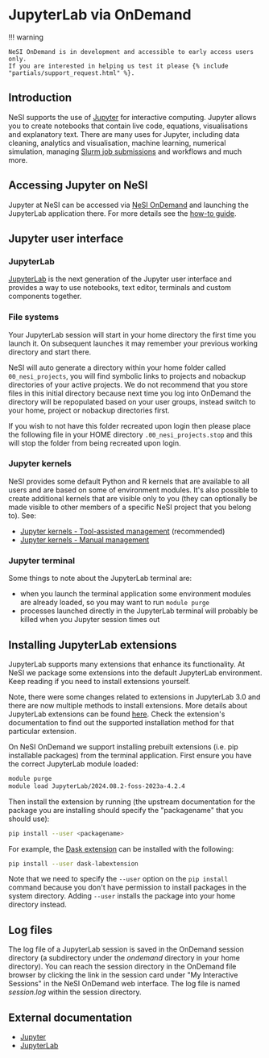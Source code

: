# JupyterLab via OnDemand

!!! warning

    NeSI OnDemand is in development and accessible to early access users only.
    If you are interested in helping us test it please {% include "partials/support_request.html" %}.

## Introduction

NeSI supports the use of [Jupyter](https://jupyter.org/) for interactive computing.
Jupyter allows you to create notebooks that contain live code,
equations, visualisations and explanatory text. There are many uses for
Jupyter, including data cleaning, analytics and visualisation, machine
learning, numerical simulation, managing
[Slurm job submissions](../../../../Getting_Started/Next_Steps/Submitting_your_first_job.md)
and workflows and much more.

## Accessing Jupyter on NeSI

Jupyter at NeSI can be accessed via [NeSI OnDemand](https://ondemand.nesi.org.nz/) and launching the JupyterLab application there.
For more details see the [how-to guide](../../how_to_guide.md#how-to-launch-jupyterlab-rstudio).

## Jupyter user interface

### JupyterLab

[JupyterLab](https://jupyterlab.readthedocs.io/en/stable/)
is the next generation of the Jupyter user interface and provides a way
to use notebooks, text editor, terminals and custom components together.

### File systems

Your JupyterLab session will start in your home directory the first time you launch it. On subsequent launches it may remember your previous working directory and start there.

NeSI will auto generate a directory within your home folder called `00_nesi_projects`, you will find symbolic links to projects and nobackup directories of your active projects. We do not recommend that you store files in this initial directory because next time you log into OnDemand the directory will be repopulated based on your user groups, instead switch to your home, project or nobackup directories first.

If you wish to not have this folder recreated upon login then please place the following file in your HOME directory `.00_nesi_projects.stop` and this will stop the folder from being recreated upon login.

### Jupyter kernels

NeSI provides some default Python and R kernels that are available to all users and are based on some
of environment modules. It's also possible to create additional kernels that are visible only to
you (they can optionally be made visible to other members of a specific NeSI project that you belong to). See:

- [Jupyter kernels - Tool-assisted management](./Jupyter_kernels_Tool_assisted_management.md) (recommended)
- [Jupyter kernels - Manual management](./Jupyter_kernels_Manual_management.md)

### Jupyter terminal

Some things to note about the JupyterLab terminal are:

- when you launch the terminal application some environment modules
  are already loaded, so you may want to run `module purge`
- processes launched directly in the JupyterLab terminal will probably
  be killed when you Jupyter session times out

## Installing JupyterLab extensions

JupyterLab supports many extensions that enhance its functionality. At
NeSI we package some extensions into the default JupyterLab environment.
Keep reading if you need to install extensions yourself.

Note, there were some changes related to extensions in JupyterLab 3.0
and there are now multiple methods to install extensions. More details
about JupyterLab extensions can be found
[here](https://jupyterlab.readthedocs.io/en/stable/user/extensions.html).
Check the extension's documentation to find out the supported
installation method for that particular extension.

On NeSI OnDemand we support installing prebuilt extensions (i.e. pip installable
packages) from the terminal application.
First ensure you have the correct JupyterLab module loaded:

```sh
module purge
module load JupyterLab/2024.08.2-foss-2023a-4.2.4
```

Then install the extension by running (the upstream documentation for the package
you are installing should specify the "packagename" that you should use):

``` sh
pip install --user <packagename>
```

For example, the [Dask extension](https://github.com/dask/dask-labextension#jupyterlab-4x)
can be installed with the following:

``` sh
pip install --user dask-labextension
```

Note that we need to specify the `--user` option on the `pip install` command because you don't
have permission to install packages in the system directory. Adding `--user` installs the package
into your home directory instead.

## Log files

The log file of a JupyterLab session is saved in the OnDemand session directory
(a subdirectory under the *ondemand* directory in your home directory).
You can reach the session directory in the OnDemand file browser by clicking
the link in the session card under "My Interactive Sessions" in the NeSI
OnDemand web interface. The log file is named *session.log* within the session
directory.

## External documentation

- [Jupyter](https://jupyter.readthedocs.io/en/latest/)
- [JupyterLab](https://jupyterlab.readthedocs.io/en/stable/)
